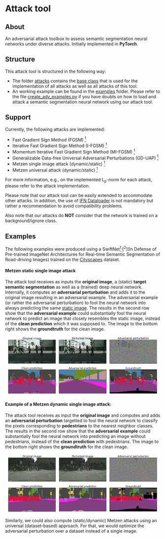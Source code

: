 # Attack tool

## About
An adversarial attack toolbox to assess semantic segmentation neural networks under diverse attacks. Initially implemented in **PyTorch**.

## Structure 
This attack tool is structured in the following way:
* The folder [attacks](https://datahost.ifn.ing.tu-bs.de/gitlab/computer-vision/attack_tool/-/blob/Metzen_merge/robustness/attacks/) contains the [base class](https://datahost.ifn.ing.tu-bs.de/gitlab/computer-vision/attack_tool/-/blob/Metzen_merge/robustness/attacks/base.py) that is used for the implementation of all attacks as well as all attacks of this tool.
* An working example can be found in the [examples](https://datahost.ifn.ing.tu-bs.de/gitlab/computer-vision/attack_tool/-/tree/master/robustness/examples/) folder. 
Please refer to the file [create_adv_examples.py](https://datahost.ifn.ing.tu-bs.de/gitlab/computer-vision/attack_tool/-/tree/master/robustness/examples) if you have doubts on how to load and attack a semantic segmentation neural network using our attack tool.

## Support
Currently, the following attacks are implemented:
- Fast Gradient Sign Method (FGSM) [<sup>1</sup>](https://arxiv.org/abs/1412.6572)
- Iterative Fast Gradient Sign Method (I-FGSM) [<sup>1</sup>](https://arxiv.org/abs/1607.02533)
- Momentum Iterative Fast Gradient Sign Method (MI-FGSM) [<sup>1</sup>](https://arxiv.org/abs/1710.06081)
- Generalizable Data-free Universal Adversarial Perturbations (GD-UAP) [<sup>1</sup>](https://arxiv.org/abs/1801.08092)
- Metzen single image attack (dynamic/static) [<sup>1</sup>](https://arxiv.org/abs/1703.01101)
- Metzen universal attack (dynamic/static) [<sup>1</sup>](https://arxiv.org/abs/1704.05712)

For more information, e.g., on the implemented L<sub>p</sub>-norm for each attack, please refer to the attack implementation.

Please note that our attack tool can be easily extended to accommodate other attacks. In addition, the use of [IFN Dataloader](https://github.com/ifnspaml/IFN_Dataloader) is not mandatory but rather a recommendation to avoid compatibility problems.

Also note that our attacks do **NOT** consider that the network is trained on a background/ignore class.


## Examples

The following examples were produced using a SwiftNet[<sup>1</sup>](https://www.sciencedirect.com/science/article/abs/pii/S0031320320304143)<sup>,</sup>[<sup>2</sup>](In Defense of Pre-trained ImageNet Architectures for Real-time Semantic Segmentation of Road-driving Images) trained on the [Cityscapes](https://www.cityscapes-dataset.com/) dataset. 

#### Metzen static single image attack
The attack tool receives as inputs the **original image**, a (static) **target semantic segmentation** as well as a (trained) deep neural network.
Internally, it computes an **adversarial perturbation** and adds it to the original image resulting in an adversarial example.
The adversarial example (or rather the adversarial perturbation) to fool the neural network into always predicting the same [static image](https://datahost.ifn.ing.tu-bs.de/gitlab/computer-vision/attack_tool/-/blob/Metzen_merge/robustness/attacks/img/monchengladbach_000000_026602_gtFine_labelIds.png).
The results in the second row show that the **adversarial example** could substantially fool the neural network to
predict an image that closely resembles the static image, instead of the **clean prediction** which it was supposed to. 
The image to the bottom right shows the **groundtruth** for the clean image.
 
<img align="center" src="img/Static_normal.png" alt="corruptions"> <br/>

#### Example of a Metzen dynamic single image attack:

The attack tool receives as input the **original image** and computes and adds an **adversarial perturbation** targetted to fool the neural network to classify the pixels corresponding to **pedestrians** to the nearest neighbor classes.
The results in the second row show that the **adversarial example** could substantially fool the neural network into
predicting an image without pedestrians, instead of the **clean prediction** with pedestrians. 
The image to the bottom right shows the **groundtruth** for the clean image.

<img align="center" src="img/Dynamic_normal.png" alt="corruptions"> <br/>

Similarly, we could also compute (static/dynamic) Metzen attacks using an universal (dataset-based) approach. For that, 
we would optimize the adversarial perturbation over a dataset instead of a single image.